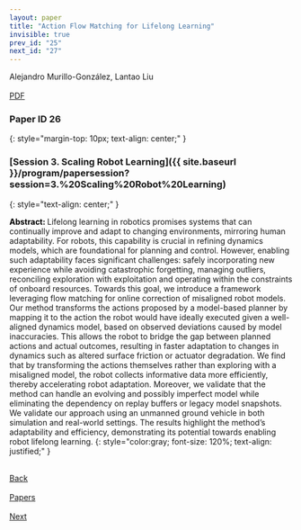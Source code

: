 ```yaml
---
layout: paper
title: "Action Flow Matching for Lifelong Learning"
invisible: true
prev_id: "25"
next_id: "27"
---
```

<div class="paper-authors">
  <div class="paper-author-box">
    <div class="paper-author-name">Alejandro Murillo-González, Lantao Liu</div>
    <div class="paper-author-uni"></div>
  </div>
</div>

<div class="paper-pdf-modern">
  <div class="paper-menu-icon">
    <a href="https://www.roboticsproceedings.org/rss21/p026.pdf" title="Download PDF" target="_blank">
      <i class="fa fa-file-pdf-o"></i><br>
      <span class="paper-menu-label">PDF</span>
    </a>
  </div>
</div>

### Paper ID 26
{: style="margin-top: 10px; text-align: center;" }

### [Session 3. Scaling Robot Learning]({{ site.baseurl }}/program/papersession?session=3.%20Scaling%20Robot%20Learning)
{: style="text-align: center;" }

<b style="color: black;">Abstract: </b>Lifelong learning in robotics promises systems that can continually improve and adapt to changing environments, mirroring human adaptability. For robots, this capability is crucial in refining dynamics models, which are foundational for planning and control. However, enabling such adaptability faces significant challenges: safely incorporating new experience while avoiding catastrophic forgetting, managing outliers, reconciling exploration with exploitation and operating within the constraints of onboard resources. Towards this goal, we introduce a framework leveraging flow matching for online correction of misaligned robot models. Our method transforms the actions proposed by a model-based planner by mapping it to the action the robot would have ideally executed given a well-aligned dynamics model, based on observed deviations caused by model inaccuracies. This allows the robot to bridge the gap between planned actions and actual outcomes, resulting in faster adaptation to changes in dynamics such as altered surface friction or actuator degradation. We find that by transforming the actions themselves rather than exploring with a misaligned model, the robot collects informative data more efficiently, thereby accelerating robot adaptation. Moreover, we validate that the method can handle an evolving and possibly imperfect model while eliminating the dependency on replay buffers or legacy model snapshots. We validate our approach using an unmanned ground vehicle in both simulation and real-world settings. The results highlight the method’s adaptability and efficiency, demonstrating its potential towards enabling robot lifelong learning.
{: style="color:gray; font-size: 120%; text-align: justified;" }

<div class="paper-menu">
  <div class="paper-menu-inner">
    <a href="{{ site.baseurl }}/program/papers/25/" title="Previous Paper">
            <div class="paper-menu-icon">
                <i class="fa fa-chevron-left"></i><br>
                <span class="paper-menu-label">Back</span>
            </div>
        </a>
    <a href="{{ site.baseurl }}/program/papers" title="All Papers">
      <div class="paper-menu-icon">
        <i class="fa fa-list"></i><br>
        <span class="paper-menu-label">Papers</span>
      </div>
    </a>
    <a href="{{ site.baseurl }}/program/papers/27/" title="Next Paper">
            <div class="paper-menu-icon">
                <i class="fa fa-chevron-right"></i><br>
                <span class="paper-menu-label">Next</span>
            </div>
        </a>
  </div>
</div>
